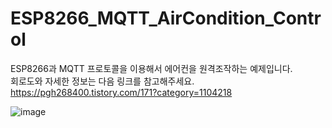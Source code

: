 # ESP8266_MQTT_AirCondition_Control
ESP8266과 MQTT 프로토콜을 이용해서 에어컨을 원격조작하는 예제입니다.  
회로도와 자세한 정보는 다음 링크를 참고해주세요.  
https://pgh268400.tistory.com/171?category=1104218

![image](https://user-images.githubusercontent.com/31213158/122632802-106a0e80-d110-11eb-9fb8-ce251f77c299.png)
